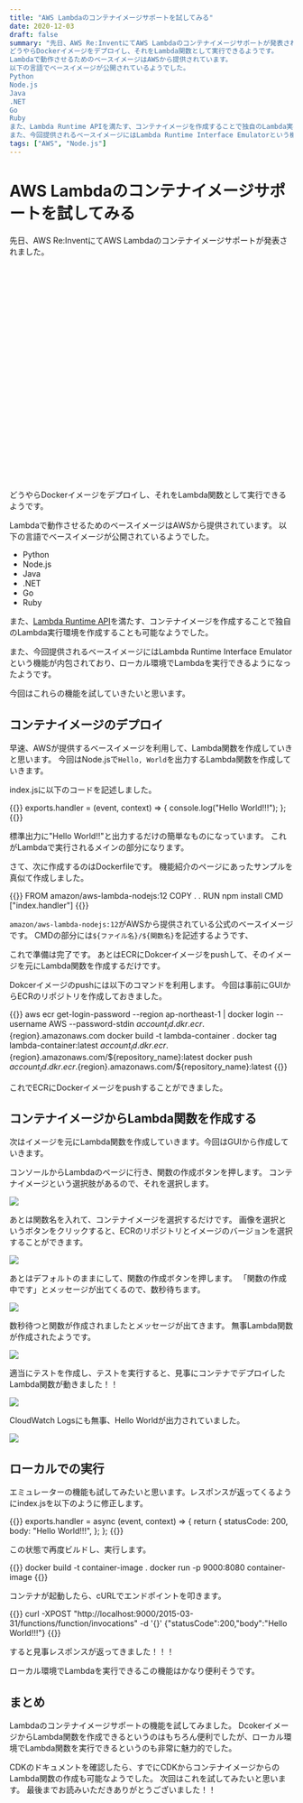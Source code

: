 ```yaml
---
title: "AWS Lambdaのコンテナイメージサポートを試してみる"
date: 2020-12-03
draft: false
summary: "先日、AWS Re:InventにてAWS Lambdaのコンテナイメージサポートが発表されました。
どうやらDockerイメージをデプロイし、それをLambda関数として実行できるようです。
Lambdaで動作させるためのベースイメージはAWSから提供されています。
以下の言語でベースイメージが公開されているようでした。
Python
Node.js
Java
.NET
Go
Ruby
また、Lambda Runtime APIを満たす、コンテナイメージを作成することで独自のLambda実行環境を作成することも可能なようでした。
また、今回提供されるベースイメージにはLambda Runtime Interface Emulatorという機能が内包されており、ローカル環境でLambdaを実行できるようになったようです。"
tags: ["AWS", "Node.js"]
---
```


# AWS Lambdaのコンテナイメージサポートを試してみる

先日、AWS Re:InventにてAWS Lambdaのコンテナイメージサポートが発表されました。
<div class="iframely-embed"><div class="iframely-responsive" style="padding-bottom: 52.3333%; padding-top: 120px;"><a href="https://aws.amazon.com/blogs/aws/new-for-aws-lambda-container-image-support/" data-iframely-url="//cdn.iframe.ly/DUQIf5t"></a></div></div><script async src="//cdn.iframe.ly/embed.js" charset="utf-8"></script>

どうやらDockerイメージをデプロイし、それをLambda関数として実行できるようです。

Lambdaで動作させるためのベースイメージはAWSから提供されています。
以下の言語でベースイメージが公開されているようでした。

- Python
- Node.js
- Java
- .NET
- Go
- Ruby

また、[Lambda Runtime API](https://docs.aws.amazon.com/lambda/latest/dg/runtimes-api.html)を満たす、コンテナイメージを作成することで独自のLambda実行環境を作成することも可能なようでした。

また、今回提供されるベースイメージにはLambda Runtime Interface Emulatorという機能が内包されており、ローカル環境でLambdaを実行できるようになったようです。

今回はこれらの機能を試していきたいと思います。

## コンテナイメージのデプロイ

早速、AWSが提供するベースイメージを利用して、Lambda関数を作成していきと思います。
今回はNode.jsで`Hello, World`を出力するLambda関数を作成していきます。

index.jsに以下のコードを記述しました。

{{<highlight JavaScript>}}
exports.handler = (event, context) => {
  console.log("Hello World!!!");
};
{{</highlight>}}

標準出力に"Hello World!!"と出力するだけの簡単なものになっています。
これがLambdaで実行されるメインの部分になります。

さて、次に作成するのはDockerfileです。
機能紹介のページにあったサンプルを真似て作成しました。

{{<highlight JavaScript>}}
FROM amazon/aws-lambda-nodejs:12
COPY . .
RUN npm install
CMD ["index.handler"]
{{</highlight>}}

`amazon/aws-lambda-nodejs:12`がAWSから提供されている公式のベースイメージです。
CMDの部分には`${ファイル名}/${関数名}`を記述するようです、

これで準備は完了です。
あとはECRにDokcerイメージをpushして、そのイメージを元にLambda関数を作成するだけです。

Dokcerイメージのpushには以下のコマンドを利用します。
今回は事前にGUIからECRのリポジトリを作成しておきました。

{{<highlight Bash>}}
aws ecr get-login-password --region ap-northeast-1 | docker login --username AWS --password-stdin ${account_id}.dkr.ecr.${region}.amazonaws.com 
docker build -t lambda-container .
docker tag lambda-container:latest ${account_id}.dkr.ecr.${region}.amazonaws.com/${repository_name}:latest
docker push ${account_id}.dkr.ecr.${region}.amazonaws.com/${repository_name}:latest 
{{</highlight>}}


これでECRにDockerイメージをpushすることができました。

## コンテナイメージからLambda関数を作成する

次はイメージを元にLambda関数を作成していきます。今回はGUIから作成していきます。

コンソールからLambdaのページに行き、関数の作成ボタンを押します。
コンテナイメージという選択肢があるので、それを選択します。

![](../../lambda-container-image.png)

あとは関数名を入れて、コンテナイメージを選択するだけです。
画像を選択というボタンをクリックすると、ECRのリポジトリとイメージのバージョンを選択することができます。

![](../../create-lambda.png)

あとはデフォルトのままにして、関数の作成ボタンを押します。
「関数の作成中です」とメッセージが出てくるので、数秒待ちます。

![](../../pending-creatino.png)

数秒待つと関数が作成されましたとメッセージが出てきます。
無事Lambda関数が作成されたようです。

![](../../complete-creation.ong)

適当にテストを作成し、テストを実行すると、見事にコンテナでデプロイしたLambda関数が動きました！！

![](../../success-container-image-lambda.png)

CloudWatch Logsにも無事、Hello Worldが出力されていました。

![](../../lambda-hello-world.png)

## ローカルでの実行

エミュレーターの機能も試してみたいと思います。レスポンスが返ってくるようにindex.jsを以下のように修正します。

{{<highlight JavaScript>}}
exports.handler = async (event, context) => {
  return {
    statusCode: 200,
    body: "Hello World!!!",
  };
};
{{</highlight>}}


この状態で再度ビルドし、実行します。

{{<highlight Bash>}}
docker build -t container-image .
docker run -p 9000:8080 container-image
{{</highlight>}}


コンテナが起動したら、cURLでエンドポイントを叩きます。

{{<highlight Bash>}}
curl -XPOST "http://localhost:9000/2015-03-31/functions/function/invocations" -d '{}'
{"statusCode":200,"body":"Hello World!!!"}
{{</highlight>}}

すると見事レスポンスが返ってきました！！！

ローカル環境でLambdaを実行できるこの機能はかなり便利そうです。

## まとめ

Lambdaのコンテナイメージサポートの機能を試してみました。
DcokerイメージからLambda関数を作成できるというのはもちろん便利でしたが、ローカル環境でLambda関数を実行できるというのも非常に魅力的でした。

CDKのドキュメントを確認したら、すでにCDKからコンテナイメージからのLambda関数の作成も可能なようでした。
次回はこれを試してみたいと思います。
最後までお読みいただきありがとうございました！！
